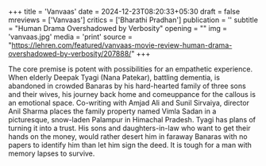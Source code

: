 +++
title = 'Vanvaas'
date = 2024-12-23T08:20:33+05:30
draft = false
mreviews = ['Vanvaas']
critics = ['Bharathi Pradhan']
publication = ''
subtitle = "Human Drama Overshadowed by Verbosity"
opening = ""
img = 'vanvaas.jpg'
media = 'print'
source = "https://lehren.com/featured/vanvaas-movie-review-human-drama-overshadowed-by-verbosity/207888/"
+++

The core premise is potent with possibilities for an empathetic experience. When elderly Deepak Tyagi (Nana Patekar), battling dementia, is abandoned in crowded Banaras by his hard-hearted family of three sons and their wives, his journey back home and comeuppance for the callous is an emotional space. Co-writing with Amjad Ali and Sunil Sirvaiya, director Anil Sharma places the family property named Vimla Sadan in a picturesque, snow-laden Palampur in Himachal Pradesh. Tyagi has plans of turning it into a trust. His sons and daughters-in-law who want to get their hands on the money, would rather desert him in faraway Banaras with no papers to identify him than let him sign the deed. It is tough for a man with memory lapses to survive.
